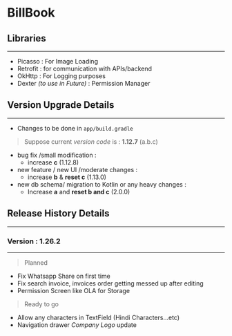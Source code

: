 # BillBook

## Libraries

---

- Picasso : For Image Loading
- Retrofit : for communication with APIs/backend
- OkHttp : For Logging purposes
- Dexter _(to use in Future)_ : Permission Manager

## Version Upgrade Details

---

- Changes to be done in `app/build.gradle`

> Suppose current _version code_ is : **1.12.7** (a.b.c)

- bug fix /small modification :
  - increase **c** (1.12.8)
- new feature / new UI /moderate changes :
  - increase **b** & **reset c** (1.13.0)
- new db schema/ migration to Kotlin or any heavy changes :
  - Increase **a** and **reset b and c** (2.0.0)

## Release History Details

---

### Version : 1.26.2

---

> Planned

- Fix Whatsapp Share on first time
- Fix search invoice, invoices order getting messed up after editing
- Permission Screen like OLA for Storage

> Ready to go

- Allow any characters in TextField (Hindi Characters...etc)
- Navigation drawer _Company Logo_ update
